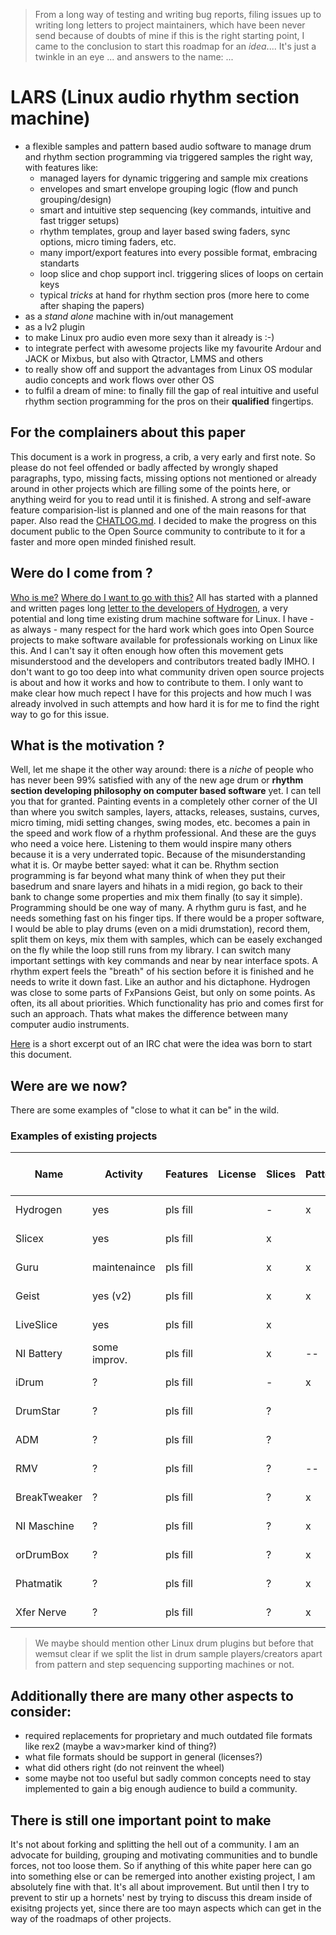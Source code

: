> From a long way of testing and writing bug reports, filing issues up to writing long letters to project maintainers, which have been never send because of doubts of mine if this is the right starting point, I came to the conclusion to start this roadmap for an *idea*.... It's just a twinkle in an eye ... and answers to the name: ...

# LARS (Linux audio rhythm section machine)

 + a flexible samples and pattern based audio software to manage drum and rhythm section programming via triggered samples the right way, with features like:
   + managed layers for dynamic triggering and sample mix creations
   + envelopes and smart envelope grouping logic (flow and punch grouping/design)
   + smart and intuitive step sequencing (key commands, intuitive and fast trigger setups)
   + rhythm templates, group and layer based swing faders, sync options, micro timing faders, etc.
   + many import/export features into every possible format, embracing standarts
   + loop slice and chop support incl. triggering slices of loops on certain keys
   + typical *tricks* at hand for rhythm section pros (more here to come after shaping the papers)
 + as a *stand alone* machine with in/out management
 + as a lv2 plugin
 + to make Linux pro audio even more sexy than it already is :-)
 + to integrate perfect with awesome projects like my favourite Ardour and JACK or Mixbus, but also with Qtractor, LMMS and others
 + to really show off and support the advantages from Linux OS modular audio concepts and work flows over other OS
 + to fulfil a dream of mine: to finally fill the gap of real intuitive and useful rhythm section programming for the pros on their __qualified__ fingertips.

## For the complainers about this paper

This document is a work in progress, a crib, a very early and first note. So please do not feel offended or badly affected by wrongly shaped paragraphs, typo, missing facts, missing options not mentioned or already around in other projects which are filling some of the points here, or anything weird for you to read until it is finished. A strong and self-aware feature comparision-list is planned and one of the main reasons for that paper. Also read the [CHATLOG.md](CHATLOG.md). I decided to make the progress on this document public to the Open Source community to contribute to it for a faster and more open minded finished result.

## Were do I come from ?

[Who is me?](AUTHOR.md) [Where do I want to go with this?](#end) All has started with a planned and written pages long [letter to the developers of Hydrogen](LETTER_TO_HYDROGEN.md), a very potential and long time existing drum machine software for Linux. I have - as always - many respect for the hard work which goes into Open Source projects to make software available for professionals working on Linux like this. And I can't say it often enough how often this movement gets misunderstood and the developers and contributors treated badly IMHO. I don't want to go too deep into what community driven open source projects is about and how it works and how to contribute to them. I only want to make clear how much repect I have for this projects and how much I was already involved in such attempts and how hard it is for me to find the right way to go for this issue.

## What is the motivation ?

Well, let me shape it the other way around: there is a *niche* of people who has never been 99% satisfied with any of the new age drum or __rhythm section developing philosophy on computer based software__ yet. I can tell you that for granted. Painting events in a completely other corner of the UI than where you switch samples, layers, attacks, releases, sustains, curves, micro timing, midi setting changes, swing modes, etc. becomes a pain in the speed and work flow of a rhythm professional. And these are the guys who need a voice here. Listening to them would inspire many others because it is a very underrated topic. Because of the misunderstanding what it is. Or maybe better sayed: what it can be. Rhythm section programming is far beyond what many think of when they put their basedrum and snare layers and hihats in a midi region, go back to their bank to change some properties and mix them finally (to say it simple). Programming should be one way of many. A rhythm guru is fast, and he needs something fast on his finger tips. If there would be a proper software, I would be able to play drums (even on a midi drumstation), record them, split them on keys, mix them with samples, which can be easely exchanged on the fly while the loop still runs from my library. I can switch many important settings with key commands and near by near interface spots. A rhythm expert feels the "breath" of his section before it is finished and he needs to write it down fast. Like an author and his dictaphone. Hydrogen was close to some parts of FxPansions Geist, but only on some points. As often, its all about priorities. Which functionality has prio and comes first for such an approach. Thats what makes the difference between many computer audio instruments.

[Here](CHATLOG.md) is a short excerpt out of an IRC chat were the idea was born to start this document.

## Were are we now?

There are some examples of "close to what it can be" in the wild.

### Examples of existing projects

| Name          | Activity     | Features   | License | Slices  | Pattern | Link       | User experience report |
|---------------|--------------|------------|---------|---------|---------|------------|------------------------|
| Hydrogen      | yes          | pls fill   |         | -       | x       | Link       | Internal doc link      |
| Slicex        | yes          | pls fill   |         | x       |         | Link       | Internal doc link      |
| Guru          | maintenaince | pls fill   |         | x       | x       | Link       | Internal doc link      |
| Geist         | yes (v2)     | pls fill   |         | x       | x       | Link       | Internal doc link      |
| LiveSlice     | yes          | pls fill   |         | x       |         | Link       | Internal doc link      |
| NI Battery    | some improv. | pls fill   |         | x       | --      | Link       | Internal doc link      |
| iDrum         | ?            | pls fill   |         | -       | x       | Link       | Internal doc link      |
| DrumStar      | ?            | pls fill   |         | ?       |         | Link       | Internal doc link      |
| ADM           | ?            | pls fill   |         | ?       |         | Link       | Internal doc link      |
| RMV           | ?            | pls fill   |         | ?       | --      | Link       | Internal doc link      |
| BreakTweaker  | ?            | pls fill   |         | ?       | x       | Link       | Internal doc link      |
| NI Maschine   | ?            | pls fill   |         | ?       | x       | Link       | Internal doc link      |
| orDrumBox     | ?            | pls fill   |         | ?       | x       | Link       | Internal doc link      |
| Phatmatik     | ?            | pls fill   |         | ?       | x       | Link       | Internal doc link      |
| Xfer Nerve    | ?            | pls fill   |         | ?       | x       | Link       | Internal doc link      |

> We maybe should mention other Linux drum plugins but before that wemsut clear if we split the list in drum sample players/creators apart from pattern and step sequencing supporting machines or not.

## Additionally there are many other aspects to consider:

 + required replacements for proprietary and much outdated file formats like rex2 (maybe a wav>marker kind of thing?)
 + what file formats should be support in general (licenses?)
 + what did others right (do not reinvent the wheel)
 + some maybe not too useful but sadly common concepts need to stay implemented to gain a big enough audience to build a community.
 
## <a name="end"></a>There is still one important point to make 
 
It's not about forking and splitting the hell out of a community. I am an advocate for building, grouping and motivating communities and to bundle forces, not too loose them. So if anything of this white paper here can go into something else or can be remerged into another existing project, I am absolutely fine with that. It's all about improvement. But until then I try to prevent to stir up a hornets' nest by trying to discuss this dream inside of exisitng projects yet, since there are too mayn aspects which can get in the way of the roadmaps of other projects.
 

